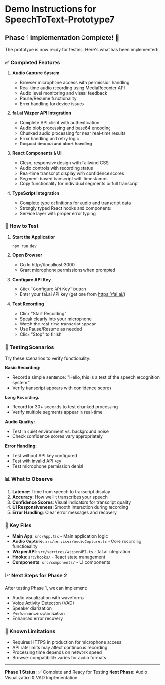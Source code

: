 # Demo Instructions for SpeechToText-Prototype7

## Phase 1 Implementation Complete! 🎉

The prototype is now ready for testing. Here's what has been implemented:

### ✅ Completed Features

1. **Audio Capture System**
   - Browser microphone access with permission handling
   - Real-time audio recording using MediaRecorder API
   - Audio level monitoring and visual feedback
   - Pause/Resume functionality
   - Error handling for device issues

2. **fal.ai Wizper API Integration**
   - Complete API client with authentication
   - Audio blob processing and base64 encoding
   - Chunked audio processing for near real-time results
   - Error handling and retry logic
   - Request timeout and abort handling

3. **React Components & UI**
   - Clean, responsive design with Tailwind CSS
   - Audio controls with recording status
   - Real-time transcript display with confidence scores
   - Segment-based transcript with timestamps
   - Copy functionality for individual segments or full transcript

4. **TypeScript Integration**
   - Complete type definitions for audio and transcript data
   - Strongly typed React hooks and components
   - Service layer with proper error typing

### 🚀 How to Test

1. **Start the Application**
   ```bash
   npm run dev
   ```
   
2. **Open Browser**
   - Go to http://localhost:3000
   - Grant microphone permissions when prompted

3. **Configure API Key**
   - Click "Configure API Key" button
   - Enter your fal.ai API key (get one from https://fal.ai/)

4. **Test Recording**
   - Click "Start Recording"
   - Speak clearly into your microphone
   - Watch the real-time transcript appear
   - Use Pause/Resume as needed
   - Click "Stop" to finish

### 🧪 Testing Scenarios

Try these scenarios to verify functionality:

**Basic Recording:**
- Record a simple sentence: "Hello, this is a test of the speech recognition system."
- Verify transcript appears with confidence scores

**Long Recording:**
- Record for 30+ seconds to test chunked processing
- Verify multiple segments appear in real-time

**Audio Quality:**
- Test in quiet environment vs. background noise
- Check confidence scores vary appropriately

**Error Handling:**
- Test without API key configured
- Test with invalid API key
- Test microphone permission denial

### 📊 What to Observe

1. **Latency**: Time from speech to transcript display
2. **Accuracy**: How well it transcribes your speech
3. **Confidence Scores**: Visual indicators for transcript quality
4. **UI Responsiveness**: Smooth interaction during recording
5. **Error Handling**: Clear error messages and recovery

### 🔧 Key Files

- **Main App**: `src/App.tsx` - Main application logic
- **Audio Capture**: `src/services/audioCapture.ts` - Core recording functionality
- **Wizper API**: `src/services/wizperAPI.ts` - fal.ai integration
- **Hooks**: `src/hooks/` - React state management
- **Components**: `src/components/` - UI components

### 📈 Next Steps for Phase 2

After testing Phase 1, we can implement:
- Audio visualization with waveforms
- Voice Activity Detection (VAD)
- Speaker diarization
- Performance optimization
- Enhanced error recovery

### 🐛 Known Limitations

- Requires HTTPS in production for microphone access
- API rate limits may affect continuous recording
- Processing time depends on network speed
- Browser compatibility varies for audio formats

---

**Phase 1 Status**: ✅ Complete and Ready for Testing
**Next Phase**: Audio Visualization & VAD Implementation
